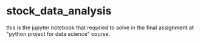 # stock_data_analysis
this is the jupyter notebook that requried to solve in the final assignment at "python project for data science" course.
